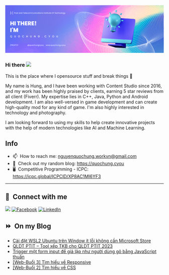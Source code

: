 <img src="header.png"></img>
---
### Hi there <a href="https://www.quochung.cyou/"><img src="https://media.giphy.com/media/hvRJCLFzcasrR4ia7z/giphy.gif" width="5%"></a>
This is the place where I opensource stuff and break things :rofl: 

My name is Hung, and I have been working with Content Studio since 2016, and my work has been highly praised by clients, earning 5 star reviews from all client (Fiverr). My expertise lies in C++, Java, Python and Android development. I am also well-versed in game development and can create high-quality mod for any kind of game. I'm also highly interested in technology and photography.

I am looking forward to using my skills to help create innovative projects with the help of modern technologies like AI and Machine Learning.


## Info
- 📫 &nbsp;How to reach me: nguyenquochung.workvn@gmail.com
- 🔗 &nbsp;Check out my random blog: https://quochung.cyou
- 🖥️ &nbsp;Competitive Programming - ICPC: https://icpc.global/ICPCID/XP8AC1MI6YF3
---

## 🔗 &nbsp;**Connect with me**


<a href="mailto:nguyenquochung.workvn@gmail.com"><img src="https://img.shields.io/badge/e‑mail-D14836.svg?style=for-the-badge&logo=GMail&logoColor=white"/></a>
[![Facebook](https://img.shields.io/badge/Facebook-1877F2?style=for-the-badge&logo=facebook&logoColor=white)](https://facebook.com/quochung.cyou) 
[![LinkedIn](https://img.shields.io/badge/LinkedIn-0077B5?style=for-the-badge&logo=linkedin&logoColor=white)](https://linkedin.com/in/quochungcyou) 


## ⏩ &nbsp;On my Blog
<!-- BLOG-POST-LIST:START -->
- [Cài đặt WSL2 Ubuntu trên Window ít lỗi không cần Microsoft Store](https://ptit.id.vn/cai-dat-wsl2-ubuntu-tren-window-it-loi-khong-can-microsoft-store/)
- [QLDT PTIT – Tool xếp TKB cho QLDT PTIT 2023](https://ptit.id.vn/qldt-ptit-tool-xep-tkb-cho-qldt-ptit-2023/)
- [Trigger một form input để giả lập như người dùng gõ bằng JavaScript thuần](https://ptit.id.vn/trigger-mot-form-input-de-gia-lap-nhu-nguoi-dung-go-bang-javascript-thuan/)
- [[Web-Buổi 3] Tìm hiểu về Responsive](https://ptit.id.vn/web-buoi-3-tim-hieu-ve-responsive/)
- [[Web-Buổi 2] Tìm hiểu về CSS](https://ptit.id.vn/web-buoi-2-tim-hieu-ve-css/)
<!-- BLOG-POST-LIST:END -->


